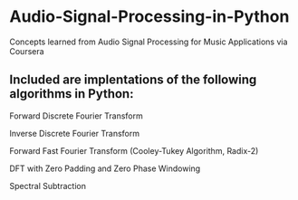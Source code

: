# Audio-Signal-Processing-in-Python
Concepts learned from Audio Signal Processing for Music Applications via Coursera


## Included are implentations of the following algorithms in Python:
Forward Discrete Fourier Transform

Inverse Discrete Fourier Transform

Forward Fast Fourier Transform (Cooley-Tukey Algorithm, Radix-2)

DFT with Zero Padding and Zero Phase Windowing 

Spectral Subtraction 
